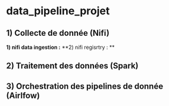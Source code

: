 # data_pipeline_projet

## 1) Collecte de donnée (Nifi)

**1) nifi data ingestion :**
**2) nifi regisrtry : **

## 2) Traitement des données (Spark)

## 3) Orchestration des pipelines de donnée (Airlfow)
